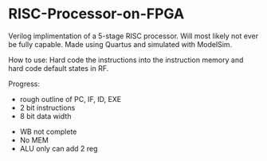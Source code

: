 # RISC-Processor-on-FPGA
Verilog implimentation of a 5-stage RISC processor. Will most likely not ever be fully capable.
Made using Quartus and simulated with ModelSim.

How to use:
  Hard code the instructions into the instruction memory and hard code default states in RF.

Progress:
  + rough outline of PC, IF, ID, EXE
  + 2 bit instructions
  + 8 bit data width
  - WB not complete
  - No MEM
  - ALU only can add 2 reg
